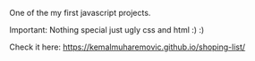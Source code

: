 One of the my first javascript projects.

Important: Nothing special just ugly css and html :) :)

Check it here: https://kemalmuharemovic.github.io/shoping-list/
